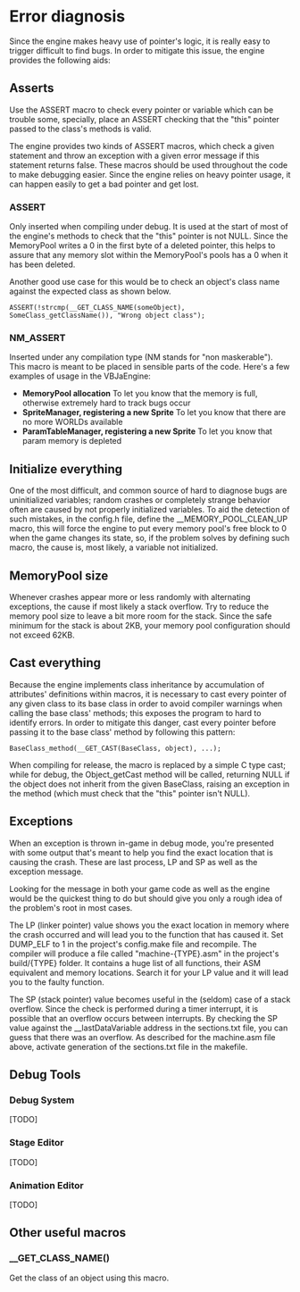 Error diagnosis
===============

Since the engine makes heavy use of pointer's logic, it is really easy to trigger difficult to find bugs. In order to mitigate this issue, the engine provides the following aids:


Asserts
-------

Use the ASSERT macro to check every pointer or variable which can be trouble some, specially, place an ASSERT checking that the "this" pointer passed to the class's methods is valid.

The engine provides two kinds of ASSERT macros, which check a given statement and throw an exception with a given error message if this statement returns false. These macros should be used throughout the code to make debugging easier. Since the engine relies on heavy pointer usage, it can happen easily to get a bad pointer and get lost.

### ASSERT

Only inserted when compiling under debug. It is used at the start of most of the engine's methods to check that the "this" pointer is not NULL. Since the MemoryPool writes a 0 in the first byte of a deleted pointer, this helps to assure that any memory slot within the MemoryPool's pools has a 0 when it has been deleted.

Another good use case for this would be to check an object's class name against the expected class as shown below.

	ASSERT(!strcmp(__GET_CLASS_NAME(someObject), SomeClass_getClassName()), "Wrong object class");

### NM_ASSERT

Inserted under any compilation type (NM stands for "non maskerable"). This macro is meant to be placed in sensible parts of the code. Here's a few examples of usage in the VBJaEngine:

- **MemoryPool allocation**
  To let you know that the memory is full, otherwise extremely hard to track bugs occur
- **SpriteManager, registering a new Sprite**
  To let you know that there are no more WORLDs available
- **ParamTableManager, registering a new Sprite**
  To let you know that param memory is depleted



Initialize everything
---------------------

One of the most difficult, and common source of hard to diagnose bugs are uninitialized variables; random crashes or completely strange behavior often are caused by not properly initialized variables. To aid the detection of such mistakes, in the config.h file, define the __MEMORY_POOL_CLEAN_UP macro, this will force the engine to put every memory pool's free block to 0 when the game changes its state, so, if the problem solves by defining such macro, the cause is, most likely, a variable not initialized.


MemoryPool size
-----------------

Whenever crashes appear more or less randomly with alternating exceptions, the cause if most likely a stack overflow. Try to reduce the memory pool size to leave a bit more room for the stack. Since the safe minimum for the stack is about 2KB, your memory pool configuration should not exceed 62KB. 


Cast everything
---------------

Because the engine implements class inheritance by accumulation of attributes' definitions within macros, it is necessary to cast every pointer of any given class to its base class in order to avoid compiler warnings when calling the base class' methods; this exposes the program to hard to identify errors. In order to mitigate this danger, cast every pointer before passing it to the base class' method by following this pattern:

	BaseClass_method(__GET_CAST(BaseClass, object), ...);

When compiling for release, the macro is replaced by a simple C type cast; while for debug, the Object_getCast method will be called, returning NULL if the object does not inherit from the given BaseClass, raising an exception in the method (which must check that the "this" pointer isn't NULL).


Exceptions
----------

When an exception is thrown in-game in debug mode, you're presented with some output that's meant to help you find the exact location that is causing the crash. These are last process, LP and SP as well as the exception message.

Looking for the message in both your game code as well as the engine would be the quickest thing to do but should give you only a rough idea of the problem's root in most cases.

The LP (linker pointer) value shows you the exact location in memory where the crash occurred and will lead you to the function that has caused it. Set DUMP_ELF to 1 in the project's config.make file and recompile. The compiler will produce a file called "machine-{TYPE}.asm" in the project's build/{TYPE} folder. It contains a huge list of all functions, their ASM equivalent and memory locations. Search it for your LP value and it will lead you to the faulty function.

The SP (stack pointer) value becomes useful in the (seldom) case of a stack overflow. Since the check is performed during a timer interrupt, it is possible that an overflow occurs between interrupts. By checking the SP value against the __lastDataVariable address in the sections.txt file, you can guess that there was an overflow. As described for the machine.asm file above, activate generation of the sections.txt file in the makefile.


Debug Tools
-----------

### Debug System

[TODO]

### Stage Editor

[TODO]

### Animation Editor

[TODO]


Other useful macros
-------------------

### __GET_CLASS_NAME()

Get the class of an object using this macro.
